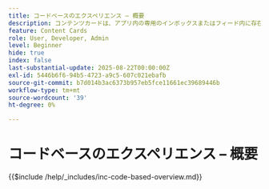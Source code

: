 ```yaml
---
title: コードベースのエクスペリエンス – 概要
description: コンテンツカードは、アプリ内の専用のインボックスまたはフィード内に存在する、永続的なアプリ内メッセージです。時間の経過と共に可視性からメリットを得られる、緊急ではない、情報のある、またはプロモーション用のコンテンツを配信するのに最適です。
feature: Content Cards
role: User, Developer, Admin
level: Beginner
hide: true
index: false
last-substantial-update: 2025-08-22T00:00:00Z
exl-id: 5446b6f6-94b5-4723-a9c5-607c021ebafb
source-git-commit: b7d014b3ac6373b957eb5fce11661ec39689446b
workflow-type: tm+mt
source-wordcount: '39'
ht-degree: 0%

---
```


# コードベースのエクスペリエンス – 概要

{{$include /help/_includes/inc-code-based-overview.md}}
